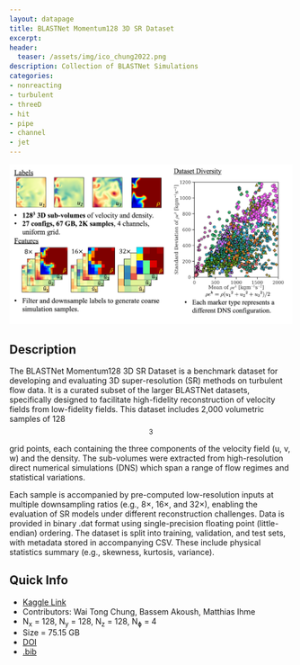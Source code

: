 ```yaml
---
layout: datapage
title: BLASTNet Momentum128 3D SR Dataset
excerpt: 
header:
  teaser: /assets/img/ico_chung2022.png
description: Collection of BLASTNet Simulations
categories: 
- nonreacting
- turbulent
- threeD
- hit
- pipe
- channel
- jet
---
```


![image](./assets/img/diversity.png)

## Description
The BLASTNet Momentum128 3D SR Dataset is a benchmark dataset for developing and evaluating 3D super-resolution (SR) methods on turbulent flow data. It is a curated subset of the larger BLASTNet datasets, specifically designed to facilitate high-fidelity reconstruction of velocity fields from low-fidelity fields. This dataset includes 2,000 volumetric samples of 128$$^3$$ grid points, each containing the three components of the velocity field (u, v, w) and the density. The sub-volumes were extracted from high-resolution direct numerical simulations (DNS) which span a range of flow regimes and statistical variations.

Each sample is accompanied by pre-computed low-resolution inputs at multiple downsampling ratios (e.g., 8×, 16×, and 32×), enabling the evaluation of SR models under different reconstruction challenges. Data is provided in binary .dat format using single-precision floating point (little-endian) ordering. The dataset is split into training, validation, and test sets, with metadata stored in accompanying CSV. These include physical statistics summary (e.g., skewness, kurtosis, variance).


## Quick Info
* <a href="https://www.kaggle.com/datasets/waitongchung/blastnet-momentum-3d-sr-dataset">Kaggle Link</a><BR>
* Contributors: Wai Tong Chung, Bassem Akoush, Matthias Ihme
* N<sub>x</sub> = 128, N<sub>y</sub> = 128, N<sub>z</sub> = 128, N<sub>&#632;</sub> = 4
* Size = 75.15 GB 
* <a href="https://proceedings.neurips.cc/paper_files/paper/2023/file/f458af2455b1e12608c2a16c308d663d-Paper-Datasets_and_Benchmarks.pdf">DOI</a><BR>
* <a href="./assets/bib/chung2022.bib">.bib</a><BR>
<!-- * <a href="./assets/json/chung2022_info.json">info.json</a> -->
